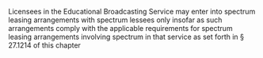 Licensees in the Educational Broadcasting Service may enter into spectrum leasing arrangements with spectrum lessees only insofar as such arrangements comply with the applicable requirements for spectrum leasing arrangements involving spectrum in that service as set forth in § 27.1214 of this chapter


